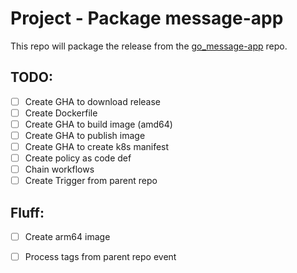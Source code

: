 # Project - Package message-app

This repo will package the release from the [go_message-app](https://github.com/username-is-already-taken2/go_message-app) repo.

## TODO:
- [ ] Create GHA to download release
- [ ] Create Dockerfile
- [ ] Create GHA to build image (amd64)
- [ ] Create GHA to publish image
- [ ] Create GHA to create k8s manifest
- [ ] Create policy as code def
- [ ] Chain workflows
- [ ] Create Trigger from parent repo

## Fluff:
- [ ] Create arm64 image
- [ ] Process tags from parent repo event

